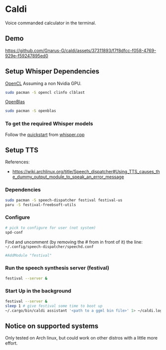 # Caldi

Voice commanded calculator in the terminal.

## Demo

https://github.com/Gnarus-G/caldi/assets/37311893/f7f8dfcc-f058-4769-929e-f59247895ed0

## Setup Whisper Dependencies

[OpenCL](https://github.com/ggerganov/whisper.cpp/#opencl-gpu-support-via-clblast)
Assuming a non Nvidia GPU.

```sh
sudo pacman -S opencl clinfo clblast
```

[OpenBlas](https://github.com/ggerganov/whisper.cpp/#blas-cpu-support-via-openblas)

```sh
sudo pacman -S openblas
```

### To get the required Whisper models

Follow the [quickstart](https://github.com/ggerganov/whisper.cpp/#quick-start) from [whisper.cpp](https://github.com/ggerganov/whisper.cpp)

## Setup TTS

References:

- https://wiki.archlinux.org/title/Speech_dispatcher#Using_TTS_causes_the_dummy_output_module_to_speak_an_error_message

### Dependencies

```sh
sudo pacman -S speech-dispatcher festival festival-us
paru -S festival-freebsoft-utils
```

### Configure

```sh
# pick to configure for user (not system)
spd-conf
```

Find and uncomment (by removing the # from in front of it) the line:
`~/.config/speech-dispatcher/speechd.conf`

```conf
#AddModule "festival"
```

### Run the speech synthesis server (festival)

```sh
festival --server &
```

### Start Up in the background

```sh
festival --server &
sleep 1 # give festival some time to boot up
~/.cargo/bin/caldi assistant '<path to a ggml bin file>' 1> ~/caldi.log &
```

## Notice on supported systems

Only tested on Arch linux, but could work on other distros with a little more effort.

